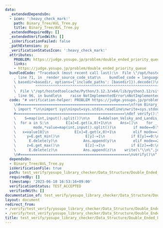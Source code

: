```yaml
---
data:
  _extendedDependsOn:
  - icon: ':heavy_check_mark:'
    path: Binary_Tree/AVL_Tree.py
    title: Binary_Tree/AVL_Tree.py
  _extendedRequiredBy: []
  _extendedVerifiedWith: []
  _isVerificationFailed: false
  _pathExtension: py
  _verificationStatusIcon: ':heavy_check_mark:'
  attributes:
    PROBLEM: https://judge.yosupo.jp/problem/double_ended_priority_queue
    links:
    - https://judge.yosupo.jp/problem/double_ended_priority_queue
  bundledCode: "Traceback (most recent call last):\n  File \"/opt/hostedtoolcache/Python/3.12.3/x64/lib/python3.12/site-packages/onlinejudge_verify/documentation/build.py\"\
    , line 71, in _render_source_code_stat\n    bundled_code = language.bundle(stat.path,\
    \ basedir=basedir, options={'include_paths': [basedir]}).decode()\n          \
    \         ^^^^^^^^^^^^^^^^^^^^^^^^^^^^^^^^^^^^^^^^^^^^^^^^^^^^^^^^^^^^^^^^^^^^^^^^^^^^^^^^^\n\
    \  File \"/opt/hostedtoolcache/Python/3.12.3/x64/lib/python3.12/site-packages/onlinejudge_verify/languages/python.py\"\
    , line 96, in bundle\n    raise NotImplementedError\nNotImplementedError\n"
  code: "# verification-helper: PROBLEM https://judge.yosupo.jp/problem/double_ended_priority_queue\n\
    \n#==================================================\nfrom Binary_Tree.AVL_Tree\
    \ import *\n\nimport sys\ninput=sys.stdin.readline\nwrite=sys.stdout.write\n\n\
    #==================================================\ndef verify():\n    N,Q=map(int,input().split())\n\
    \    S=map(int,input().split())\n\n    E=Adelson_Velsky_and_Landis_Tree()\n  \
    \  for a in S:\n        E[a]=E.get(a,0)+1\n\n    Ans=[]\n    for _ in range(Q):\n\
    \        mode,*value=map(int,input().split())\n        if mode==0:\n         \
    \   x=value[0]\n            E[x]=E.get(x,0)+1\n        elif mode==1:\n       \
    \     y=E.get_min()\n            E[y]-=1\n            if E[y]==0:\n          \
    \      E.delete(y)\n            Ans.append(y)\n        elif mode==2:\n       \
    \     z=E.get_max()\n            E[z]-=1\n            if E[z]==0:\n          \
    \      E.delete(z)\n            Ans.append(z)\n    write(\"\\n\".join(map(str,Ans)))\n\
    \n#==================================================\nverify()\n"
  dependsOn:
  - Binary_Tree/AVL_Tree.py
  isVerificationFile: true
  path: test_verify/yosupo_library_checker/Data_Structure/Double_Ended_Priority_Queue-AVL_Tree.test.py
  requiredBy: []
  timestamp: '2023-06-18 16:53:16+09:00'
  verificationStatus: TEST_ACCEPTED
  verifiedWith: []
documentation_of: test_verify/yosupo_library_checker/Data_Structure/Double_Ended_Priority_Queue-AVL_Tree.test.py
layout: document
redirect_from:
- /verify/test_verify/yosupo_library_checker/Data_Structure/Double_Ended_Priority_Queue-AVL_Tree.test.py
- /verify/test_verify/yosupo_library_checker/Data_Structure/Double_Ended_Priority_Queue-AVL_Tree.test.py.html
title: test_verify/yosupo_library_checker/Data_Structure/Double_Ended_Priority_Queue-AVL_Tree.test.py
---
```

